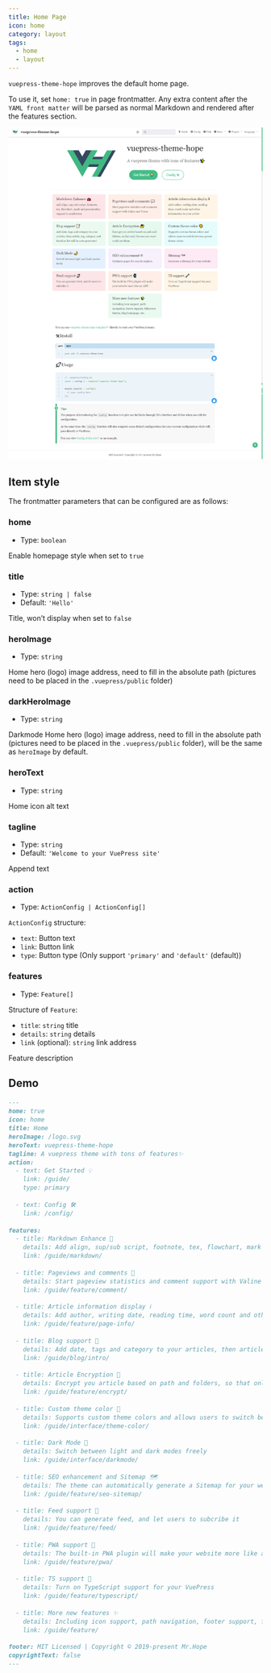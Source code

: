 ```yaml
---
title: Home Page
icon: home
category: layout
tags:
  - home
  - layout
---
```


`vuepress-theme-hope` improves the default home page.

To use it, set `home: true` in page frontmatter. Any extra content after the `YAML front matter` will be parsed as normal Markdown and rendered after the features section.

![Screenshot](./assets/home.png)

<!-- more -->

## Item style

The frontmatter parameters that can be configured are as follows:

### home

- Type: `boolean`

Enable homepage style when set to `true`

### title

- Type: `string | false`
- Default: `'Hello'`

Title, won’t display when set to `false`

### heroImage

- Type: `string`

Home hero (logo) image address, need to fill in the absolute path (pictures need to be placed in the `.vuepress/public` folder)

### darkHeroImage

- Type: `string`

Darkmode Home hero (logo) image address, need to fill in the absolute path (pictures need to be placed in the `.vuepress/public` folder), will be the same as `heroImage` by default.

### heroText

- Type: `string`

Home icon alt text

### tagline

- Type: `string`
- Default: `'Welcome to your VuePress site'`

Append text

### action

- Type: `ActionConfig | ActionConfig[]`

`ActionConfig` structure:

- `text`: Button text
- `link`: Button link
- `type`: Button type (Only support `'primary'` and `'default'` (default))

### features

- Type: `Feature[]`

Structure of `Feature`:

- `title`: `string` title
- `details`: `string` details
- `link` (optional): `string` link address

Feature description

## Demo

```md
---
home: true
icon: home
title: Home
heroImage: /logo.svg
heroText: vuepress-theme-hope
tagline: A vuepress theme with tons of features✨
action:
  - text: Get Started 💡
    link: /guide/
    type: primary

  - text: Config 🛠
    link: /config/

features:
  - title: Markdown Enhance 🧰
    details: Add align, sup/sub script, footnote, tex, flowchart, mark and presentation support in markdown
    link: /guide/markdown/

  - title: Pageviews and comments 💬
    details: Start pageview statistics and comment support with Valine and Vssue
    link: /guide/feature/comment/

  - title: Article information display ℹ
    details: Add author, writing date, reading time, word count and other information to your article
    link: /guide/feature/page-info/

  - title: Blog support 📝
    details: Add date, tags and category to your articles, then article, tag, category and timeline list will be auto generated
    link: /guide/blog/intro/

  - title: Article Encryption 🔐
    details: Encrypt you article based on path and folders, so that only the one you want could see them
    link: /guide/feature/encrypt/

  - title: Custom theme color 🎨
    details: Supports custom theme colors and allows users to switch between preset theme colors
    link: /guide/interface/theme-color/

  - title: Dark Mode 🌙
    details: Switch between light and dark modes freely
    link: /guide/interface/darkmode/

  - title: SEO enhancement and Sitemap 🗺
    details: The theme can automatically generate a Sitemap for your website, and optimize the resulting web page for search engines.
    link: /guide/feature/seo-sitemap/

  - title: Feed support 📡
    details: You can generate feed, and let users to subcribe it
    link: /guide/feature/feed/

  - title: PWA support 📲
    details: The built-in PWA plugin will make your website more like an APP.
    link: /guide/feature/pwa/

  - title: TS support 🔧
    details: Turn on TypeScript support for your VuePress
    link: /guide/feature/typescript/

  - title: More new features ✨
    details: Including icon support, path navigation, footer support, fullscreen button, blog homepage, etc.
    link: /guide/feature/

footer: MIT Licensed | Copyright © 2019-present Mr.Hope
copyrightText: false
---
```
